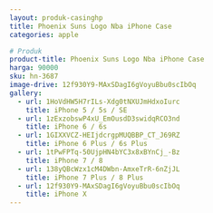 ```yaml
---
layout: produk-casinghp
title: Phoenix Suns Logo Nba iPhone Case
categories: apple

# Produk
product-title: Phoenix Suns Logo Nba iPhone Case
harga: 90000
sku: hn-3687
image-drive: 12f930Y9-MAxSDagI6gVoyuBbu0scIbOq
gallery:
  - url: 1HoVdHW5H7rILs-Xdg0tNXUJmHdxoIurc
    title: iPhone 5 / 5s / SE
  - url: 1zExzobswP4xU_EmOusdD3swidqRCO3nd
    title: iPhone 6 / 6s
  - url: 1GIXXVCZ-HEIjdcrgpMUQBBP_CT_J69RZ
    title: iPhone 6 Plus / 6s Plus
  - url: 1tPwFPTq-50UjpHN4bYC3x8xBYnCj_-Bz
    title: iPhone 7 / 8
  - url: 138yQBcWzx1cM4DWbn-AmxeTrR-6nZjJL
    title: iPhone 7 Plus / 8 Plus
  - url: 12f930Y9-MAxSDagI6gVoyuBbu0scIbOq
    title: iPhone X
---
```

